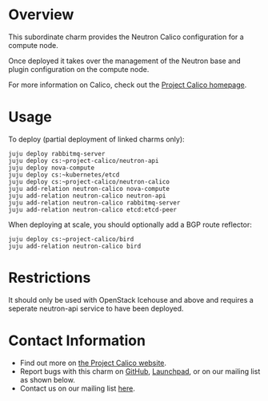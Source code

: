 # Overview

This subordinate charm provides the Neutron Calico configuration for a compute node.

Once deployed it takes over the management of the Neutron base and plugin configuration on the compute node.

For more information on Calico, check out the [Project Calico homepage](http://www.projectcalico.org/).

# Usage

To deploy (partial deployment of linked charms only):

    juju deploy rabbitmq-server
    juju deploy cs:~project-calico/neutron-api
    juju deploy nova-compute
    juju deploy cs:~kubernetes/etcd
    juju deploy cs:~project-calico/neutron-calico
    juju add-relation neutron-calico nova-compute
    juju add-relation neutron-calico neutron-api
    juju add-relation neutron-calico rabbitmq-server
    juju add-relation neutron-calico etcd:etcd-peer

When deploying at scale, you should optionally add a BGP route reflector:

    juju deploy cs:~project-calico/bird
    juju add-relation neutron-calico bird

# Restrictions

It should only be used with OpenStack Icehouse and above and requires a seperate neutron-api service to have been deployed.

# Contact Information

- Find out more on [the Project Calico website](http://www.projectcalico.org/).
- Report bugs with this charm on [GitHub](https://github.com/metaswitch/calico), [Launchpad](https://code.launchpad.net/~project-calico/calico-charms/neutron-calico), or on our mailing list as shown below.
- Contact us on our mailing list [here](httpp://www.projectcalico.org/community/).


